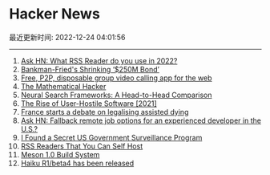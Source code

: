 # Hacker News

最近更新时间: 2022-12-24 04:01:56

--- 
1. [Ask HN: What RSS Reader do you use in 2022?](https://news.ycombinator.com/item?id=34108413) 
2. [Bankman-Fried's Shrinking ‘$250M Bond’](https://www.coindesk.com/consensus-magazine/2022/12/23/bankman-frieds-incredible-shrinking-250-million-bond/) 
3. [Free, P2P, disposable group video calling app for the web](https://github.com/vasanthv/talk) 
4. [The Mathematical Hacker](https://www.evanmiller.org/mathematical-hacker.html) 
5. [Neural Search Frameworks: A Head-to-Head Comparison](https://dmitry-kan.medium.com/neural-search-frameworks-a-head-to-head-comparison-976aa6662d20) 
6. [The Rise of User-Hostile Software [2021]](https://den.dev/blog/user-hostile-software/) 
7. [France starts a debate on legalising assisted dying](https://www.economist.com/europe/2022/12/20/france-starts-a-debate-on-legalising-assisted-dying) 
8. [Ask HN: Fallback remote job options for an experienced developer in the U.S.?](https://news.ycombinator.com/item?id=34108841) 
9. [I Found a Secret US Government Surveillance Program](https://docs.google.com/presentation/d/1sowJrQQfgxnLCErb-CvUV8VGXdtca6SWYWWLRPZgaHI/mobilepresent?slide=id.ga3a076b34_0_12) 
10. [RSS Readers That You Can Self Host](https://rohanrd.xyz/posts/rss-readers-that-you-can-self-host/) 
11. [Meson 1.0 Build System](https://mesonbuild.com/Release-notes-for-1-0-0.html) 
12. [Haiku R1/beta4 has been released](https://www.haiku-os.org/news/2022-12-23_haiku_r1_beta4/) 
